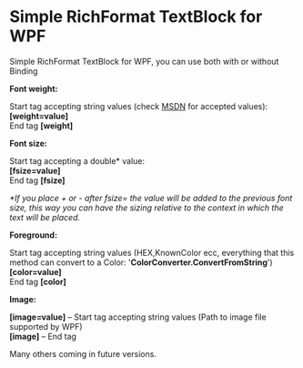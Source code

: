 # Simple RichFormat TextBlock for WPF
Simple RichFormat TextBlock for WPF, you can use both with or without Binding


<strong>Font weight:</strong>  

Start tag accepting string values (check <a href="https://msdn.microsoft.com/it-it/library/system.windows.fontweights(v=vs.110).aspx" target="_blank">MSDN</a> for accepted values):   
<b>[weight=value]</b>  
End tag <b>[weight]</b>

<strong>Font size:</strong>  

Start tag accepting a double* value:   
<b>[fsize=value]</b>  
End tag <b>[fsize]</b>

<em>*If you place + or - after fsize= the value will be added to the previous font size, this way you can have the sizing relative to the context in which the text will be placed.</em>

<strong>Foreground:</strong>  

Start tag accepting string values (HEX,KnownColor ecc, everything that this method can convert to a Color: '<strong>ColorConverter.ConvertFromString</strong>')   
<b>[color=value]</b>  
End tag <b>[color]</b>  

<strong>Image:</strong>

<b>[image=value]</b> – Start tag accepting string values (Path to image file supported by WPF)  
<b>[image]</b> – End tag

Many others coming in future versions.
